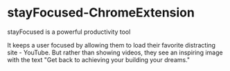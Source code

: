 # stayFocused-ChromeExtension

stayFocused is a powerful productivity tool

It keeps a user focused by allowing them to load their favorite distracting site - YouTube. But rather than showing videos, they see an inspiring image with the text "Get back to achieving your building your dreams."

